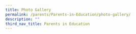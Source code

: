 ```yaml
---
title: Photo Gallery
permalink: /parents/Parents-in-Education/photo-gallery/
description: ""
third_nav_title: Parents in Education
---
```

